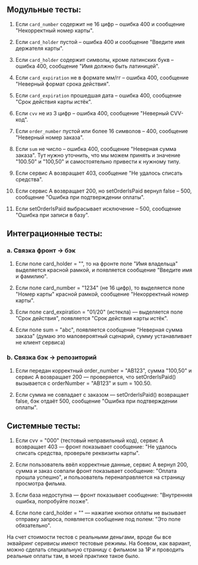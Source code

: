 ## Модульные тесты:

1. Если `card_number` содержит не 16 цифр – ошибка 400 и сообщение "Некорректный номер карты".

2. Если `card_holder` пустой – ошибка 400 и сообщение "Введите имя держателя карты".

3. Если `card_holder` содержит символы, кроме латинских букв – ошибка 400, сообщение "Имя должно быть латиницей".

4. Если `card_expiration` не в формате мм/гг – ошибка 400, сообщение "Неверный формат срока действия".

5. Если `card_expiration` прошедшая дата – ошибка 400, сообщение "Срок действия карты истёк".

6. Если `cvv` не из 3 цифр – ошибка 400, сообщение "Неверный CVV-код".

7. Если `order_number` пустой или более 16 символов – 400, сообщение "Неверный номер заказа".

8. Если `sum` не число – ошибка 400, сообщение "Неверная сумма заказа". Тут нужно уточнить, что мы можем принять и значение "100.50" и "100,50" и самостоятельно привести к нужному типу.

9. Если сервис A возвращает 403, сообщение "Не удалось списать средства".

10. Если сервис A возвращает 200, но setOrderIsPaid вернул false – 500, сообщение "Ошибка при подтверждении оплаты".

11. Если setOrderIsPaid выбрасывает исключение – 500, сообщение "Ошибка при записи в базу".

## Интеграционные тесты:

### a. Связка фронт → бэк

1. Если поле card_holder = "", то на фронте поле "Имя владельца" выделяется красной рамкой, и появляется сообщение "Введите имя и фамилию".

2. Если поле card_number = "1234" (не 16 цифр), то выделяется поле "Номер карты" красной рамкой, сообщение "Некорректный номер карты".

3. Если поле card_expiration = "01/20" (истекла) — выделяется поле "Срок действия", появляется "Срок действия карты истёк".

4. Если поле sum = "abc", появляется сообщение "Неверная сумма заказа" (думаю это маловероятный сценарий, сумму устанавливает не клиент сервиса)

### b. Связка бэк → репозиторий

1. Если передан корректный order_number = "AB123", сумма "100,50" и сервис A возвращает 200 — проверяется, что setOrderIsPaid() вызывается с orderNumber = "AB123" и sum = 100.50.

2. Если сумма не совпадает с заказом — setOrderIsPaid() возвращает false, бэк отдаёт 500, сообщение "Ошибка при подтверждении оплаты".

## Системные тесты:

1. Если cvv = "000" (тестовый неправильный код), сервис A возвращает 403 — фронт показывает сообщение: "Не удалось списать средства, проверьте реквизиты карты".

2. Если пользователь ввёл корректные данные, сервис A вернул 200, сумма и заказ совпали фронт показывает сообщение: "Оплата прошла успешно", и пользователь перенаправляется на страницу просмотра фильма.

3. Если база недоступна — фронт показывает сообщение: "Внутренняя ошибка, попробуйте позже".

4. Если поле card_holder = "" — нажатие кнопки оплаты не вызывает отправку запроса, появляется сообщение под полем: "Это поле обязательно".

На счет стоимости тестов с реальными деньгами, вроде бы все эквайринг серивисы имеют тестовые режимы. На боевом, как вариант, можно сделать специальную страницу с фильмом за 1₽ и проводить реальные оплаты там, в моей практике такое было.
